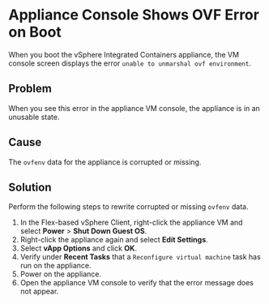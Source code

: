 # Appliance Console Shows OVF Error on Boot #

When you boot the vSphere Integrated Containers appliance, the VM console screen displays the error `unable to unmarshal ovf environment`. 

## Problem ##

When you see this error in the appliance VM console, the appliance is in an unusable state.

## Cause ##

The `ovfenv` data for the appliance is corrupted or missing.

## Solution ##

Perform the following steps to rewrite corrupted or missing `ovfenv` data.

1. In the Flex-based vSphere Client, right-click the appliance VM and select **Power** > **Shut Down Guest OS**.
2. Right-click the appliance again and select **Edit Settings**.
3. Select **vApp Options** and click **OK**.
4. Verify under **Recent Tasks** that a `Reconfigure virtual machine` task has run on the appliance.
5. Power on the appliance.
6. Open the appliance VM console to verify that the error message does not appear.